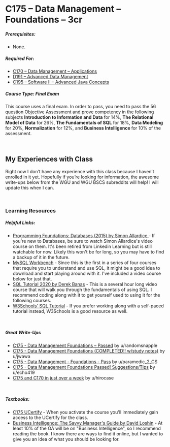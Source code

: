 # C175 – Data Management – Foundations – 3cr
<h5>Prerequisites:</h5>
<ul>
<li>None.</li>
</ul>

<h5>Required For:</h5>
<ul>
<li><a href="https://github.com/Krautpaddy/myBSCS-Classes-Notes/blob/main/C170.md">C170 – Data Management – Applications</a></li>
  <li><a href="https://github.com/Krautpaddy/myBSCS-Classes-Notes/blob/main/D191.md">D191 – Advanced Data Management</a></li>
<li><a href="https://github.com/Krautpaddy/myBSCS-Classes-Notes/blob/main/C195.md">C195 – Software II – Advanced Java Concepts</a></li>
</ul>

<h5><b>Course Type:</b> Final Exam</h5>
<p>This course uses a final exam. In order to pass, you need to pass the 56 question Objective Assessment and prove competency in the following subjects <b>Introduction to Information and Data</b> for 14%, <b>The Relational Model of Data</b> for 26%, <b>The Fundamentals of SQL</b> for 18%, <b>Data Modeling</b> for 20%, <b>Normalization</b> for 12%, and <b>Business Intelligence </b> for 10% of the assessment.</p> 


<br />

<h2>My Experiences with Class</h2>
<p>Right now I don’t have any experience with this class because I haven’t enrolled in it yet. Hopefully if you’re looking for information, the awesome write-ups below from the WGU and WGU BSCS subreddits will help! I will update this when I can.</p>

<br />

<h3>Learning Resources</h3>

<h5>Helpful Links:</h5>
<ul>
  <li><a href="https://www.linkedin.com/learning/programming-foundations-databases-2015/welcome?u=2045532 ">Programming Foundations: Databases (2015) by Simon Allardice </a> - If you're new to Databases, be sure to watch Simon Allardice's video course on them. It's been retired from Linkedin Learning but is still watchable for now. Likely this won't be for long, so you may have to find a backup of it in the future.</li>
  <li><a href="https://www.mysql.com/products/workbench/">MySQL Workbench</a> - Since this is the first in a series of four courses that require you to understand and use SQL, it might be a good idea to download and start playing around with it. I've included a video course below for just that.</li>
  <li><a href="https://www.youtube.com/watch?v=XqIk2PwP0To">SQL Tutorial 2020 by Derek Banas</a> - This is a several hour long video course that will walk you through the fundamentals of using SQL. I recommend coding along with it to get yourself used to using it for the following courses.</li>
  <li><a href="https://www.w3schools.com/sql/default.asp">W3Schools' SQL Tutorial</a> - If you prefer working along with a self-paced tutorial instead, W3Schools is a good resource as well.</li>
</ul>

<br />

<h5>Great Write-Ups</h5>
<ul>
  <li><a href="https://www.reddit.com/r/WGU/comments/cad744/c175_data_management_foundations_passed/">C175 - Data Management Foundations – Passed</a> by u/randomsnapple</li>
    <li><a href="https://www.reddit.com/r/WGU/comments/7z3i8x/c175_data_management_foundations_completed_wstudy/">C175 - Data Management Foundations (COMPLETED!! w/study notes)</a> by u/jwawa</li>
  <li><a href="https://www.reddit.com/r/WGU_CompSci/comments/db5hmx/c175_data_management_foundations_pass/">C175 - Data Management - Foundations - Pass</a> by u/paramedic_2_CS</li>
  <li><a href="https://www.reddit.com/r/WGU_CompSci/comments/eiv34n/c175_data_management_foundations_passed/">C175 - Data Management Foundations Passed! Suggestions/Tips</a> by u/echo419</li>
  <li><a href="https://www.reddit.com/r/WGU_CompSci/comments/fhxgw6/c175_and_c170_in_just_over_a_week/">C175 and C170 in just over a week</a> by u/hirocase</li>
</ul>

<br />

<h5>Textbooks:</h5>
<ul>
  <li><a href="https://www.ucertify.com/">C175 UCertify</a> - When you activate the course you'll immediately gain access to the UCertify for the class.</li>
<li><a href="https://www.goodreads.com/book/show/625733.Business_Intelligence">Business Intelligence: The Savvy Manager's Guide by David Loshin</a> - At least 10% of the OA will be on "Business Intelligence", so I recommend reading the book. I know there are ways to find it online, but I wanted to give you an idea of what you should be looking for.</li>
</ul>
